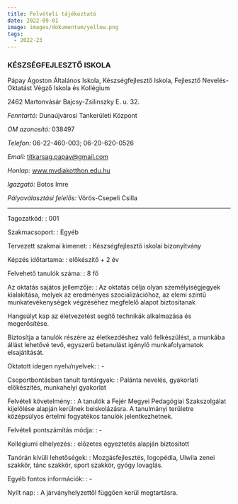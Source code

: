```yaml
---
title: Felvételi tájékoztató
date: 2022-09-01
image: images/dokumentum/yellow.png
tags:
  - 2022-23
---
```


### KÉSZSÉGFEJLESZTŐ ISKOLA

Pápay Ágoston Általános Iskola, Készségfejlesztő Iskola, Fejlesztő Nevelés-Oktatást Végző Iskola és Kollégium 

2462 Martonvásár Bajcsy-Zsilinszky E. u. 32.

*Fenntartó:* Dunaújvárosi Tankerületi Központ

*OM azonosító:* 038497

*Telefon:* 06-22-460-003; 06-20-620-0526

*Email:* titkarsag.papay@gmail.com

*Honlap:* www.mvdiakotthon.edu.hu

*Igazgató:* Botos Imre

*Pályaválasztási felelős:* Vörös-Csepeli Csilla

---

Tagozatkód: 
: 001

Szakmacsoport: 
: Egyéb

Tervezett szakmai kimenet: 
:  Készségfejlesztő iskolai bizonyítvány

Képzés időtartama: 
: előkészítő + 2 év

Felvehető tanulók száma: 
: 8 fő

Az oktatás sajátos jellemzője: 
: Az oktatás célja olyan személyiségjegyek kialakítása, melyek az eredményes szocializációhoz,
  az elemi szintű munkatevékenységek végzéséhez megfelelő alapot biztosítanak
  
  Hangsúlyt kap az életvezetést segítő technikák alkalmazása és megerősítése.
  
  Biztosítja a tanulók részére az életkezdéshez való felkészülést, a munkába állást lehetővé tevő, egyszerű betanulást igénylő munkafolyamatok elsajátítását.

Oktatott idegen nyelv/nyelvek:
: \-

Csoportbontásban tanult tantárgyak: 
: Palánta nevelés, gyakorlati előkészítés, munkahelyi gyakorlat

Felvételi követelmény:
: A tanulók a Fejér Megyei Pedagógiai Szakszolgálat kijelölése alapján kerülnek beiskolázásra.
  A tanulmányi területre középsúlyos értelmi fogyatékos tanulók jelentkezhetnek.

Felvételi pontszámítás módja:
: \-

Kollégiumi elhelyezés:
: előzetes egyeztetés alapján biztosított

Tanórán kívüli lehetőségek:
: Mozgásfejlesztés, logopédia, Ulwila zenei szakkör, tánc szakkör, sport szakkör, gyógy lovaglás.

Egyéb fontos információk:
: \-

Nyílt nap:
: A járványhelyzettől függően kerül megtartásra.




